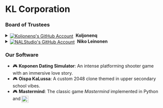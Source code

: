 # KL Corporation
### Board of Trustees
<details>
<summary><a target="_blank" href="https://github.com/Koljonenq"><img title="Koljonenq's GitHub Account" align="center" src="https://wsrv.nl?url=https://github.com/Koljonenq.png?size=32px&fit=cover&mask=circle&maxage=7d" /></a>&nbsp;&nbsp;<b>Koljonenq</b></summary>

&emsp;A C/C++ and Python developer.  
&emsp;The main driving force behind **Koponen Dating Simulator**.
</details>

<details>
<summary><a target="_blank" href="https://github.com/NALStudio"><img title="NALStudio's GitHub Account" align="center" src="https://github.com/NALStudio.png?size=32px" /></a>&nbsp;&nbsp;<b>Niko Leinonen</b></summary>

&emsp;👋 Hi! I'm Niko, creator of [**Niko - Elämäsi Rakkaus**](https://play.google.com/store/apps/details?id=com.nalstudio.kotisataman_niko) and the lead developer of **Oispa KaLussa**.  
&emsp;⌨ Some of my cool projects include **[NDiscoPlus](https://github.com/NALStudio/NDiscoPlus)** and **[Nysse Asemanäyttö](https://github.com/NALStudio/Nysse-Asemanaytto-V2)**.
</ul>
</details>

### Our Software
- 🎮 **Koponen Dating Simulator**: An intense platforming shooter game with an immersive love story.
- 🎮 **Oispa KaLussa**: A custom 2048 clone themed in upper secondary school vibes.
- 🎮 **Mastermind**: The classic game _Mastermind_ implemented in Python and [<img title="pygame website" height="22px" align="top" src="https://raw.githubusercontent.com/pygame-community/pygame-ce/main/docs/reST/_static/pygame_logo.svg">](https://pyga.me/)
